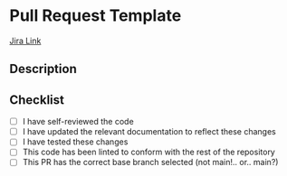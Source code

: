 # Pull Request Template
<!-- Note: Prefix PR title with Jira ticket # if available -->

<!-- If this PR includes breaking changes, uncomment below -->
<!-- ## This PR Includes Breaking Changes -->

[Jira Link](https://www.youtube.com/watch?v=eBGIQ7ZuuiU)

## Description
<!-- Include a summary of the changes made, as well as the context and why these changes/decisions were made (not just what, but why). -->

## Checklist
- [ ] I have self-reviewed the code
- [ ] I have updated the relevant documentation to reflect these changes
- [ ] I have tested these changes 
- [ ] This code has been linted to conform with the rest of the repository <!-- Check for LF/CLRF differences in line ending settings!!! -->
- [ ] This PR has the correct base branch selected (not main!.. or.. main?)
